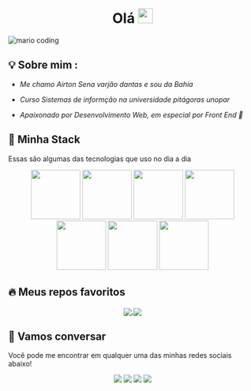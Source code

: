 <h1 align="center" > Olá <img src="https://media.giphy.com/media/hvRJCLFzcasrR4ia7z/giphy.gif" width="30px"></h1>

![mario coding](https://i.imgur.com/1ZvVkDc.gif)

## 💡 Sobre mim :
 - *Me chamo Airton Sena varjâo dantas e sou da Bahia* 

 - *Curso  Sistemas de informçâo na universidade pitágoras unopar* 
 
 - *Apaixonado por Desenvolvimento Web, em especial por Front End 💙* 
 
 
## 🔮 Minha Stack
 Essas são algumas das tecnologias que uso no dia a dia

<div align="center">
 <img src="https://media4.giphy.com/media/v1.Y2lkPTc5MGI3NjExdW51eXU2bjV3anB1M2djYnAwY3J0YTMwcHE2a3hjZjk5ZTg5ZWg1aiZlcD12MV9pbnRlcm5hbF9naWZfYnlfaWQmY3Q9cw/XAxylRMCdpbEWUAvr8/giphy.gif" width="100">
 <img src="https://media0.giphy.com/media/v1.Y2lkPTc5MGI3NjExOHF6ZDB3b2I2MHNqbzFkMXplamU0N2hicTVsaXRsZnJucjk1NHE1ciZlcD12MV9pbnRlcm5hbF9naWZfYnlfaWQmY3Q9cw/fsEaZldNC8A1PJ3mwp/giphy.gif" width="100">
 <img src="https://media3.giphy.com/media/ln7z2eWriiQAllfVcn/200w.webp" width="100">
 <img src="https://media3.giphy.com/media/v1.Y2lkPTc5MGI3NjExbmUxNTNuNjAxM2hka3ZuMmthdnFtM3p6d3VtcWhldGoyYnF0a2ljcyZlcD12MV9pbnRlcm5hbF9naWZfYnlfaWQmY3Q9cw/kdFc8fubgS31b8DsVu/giphy.gif" width="100">
 <img src="https://i.giphy.com/media/eNAsjO55tPbgaor7ma/200w.webp" width="100">      
 <img src="https://i.giphy.com/media/KzJkzjggfGN5Py6nkT/200.webp" width="100">      
 <img src="https://i.giphy.com/media/IdyAQJVN2kVPNUrojM/200.webp" width="100">
</div>


## 🔥 Meus repos favoritos

<div align="center">
 <a href="https://github.com/airtonsena10/Discoverylibrary">
  <img align="center" src="https://github-readme-stats.vercel.app/api/pin/?username=airtonsena10&repo=discoverylibrary&theme=react&hide_border=true" />
</a>
<a href="https://github.com/airtonsena10/github-blog">
  <img align="center" src="https://github-readme-stats.vercel.app/api/pin/?username=airtonsena10&repo=github-blog&theme=react&hide_border=true" />
</a>

</div>


## :speech_balloon: Vamos conversar  

Você pode me encontrar em qualquer uma das minhas redes sociais abaixo! 

<div align="center">
<a href="https://twitter.com/airtonsvd" target="_blank"><img src="https://img.shields.io/badge/Twitter-2CA5E0?style=for-the-badge&logo=twitter&logoColor=white" target="_blank"></a>  <a href="https://github.com/airtonsena10"><img src="https://img.shields.io/badge/-Github-%23333?style=for-the-badge&logo=github&logoColor=white" target="_blank"></a>  <a href="https://instagram.com/airtonsena10" target="_blank"><img src="https://img.shields.io/badge/-Instagram-%23E4405F?style=for-the-badge&logo=instagram&logoColor=white" target="_blank"></a>  <a href="https://airtonjs.codes/" target="_blank"><img src="https://img.shields.io/badge/Website-7289DA?style=for-the-badge&logo=googlechrome&logoColor=white" target="_blank"></a>  <a href="https://www.linkedin.com/in/airtonsena" target="_blank">
 
#
 

